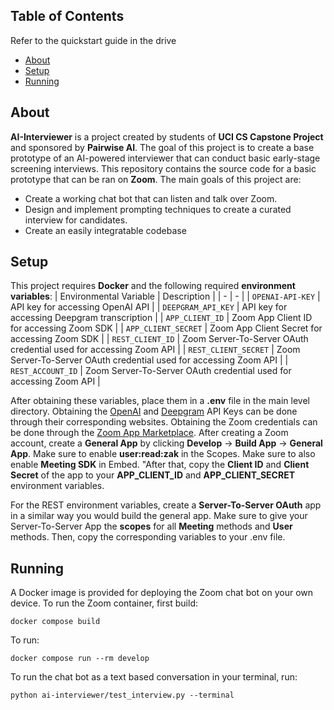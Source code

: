 ## Table of Contents

Refer to the quickstart guide in the drive
- [About](#-about)
- [Setup](#-setup)
- [Running](#-running)

## About

**AI-Interviewer** is a project created by students of **UCI CS Capstone Project** and sponsored by **Pairwise AI**. The goal of this project is to create a base prototype of an AI-powered interviewer that can conduct basic early-stage screening interviews. This repository contains the source code for a basic prototype that can be ran on **Zoom**. The main goals of this project are:
- Create a working chat bot that can listen and talk over Zoom.
- Design and implement prompting techniques to create a curated interview for candidates.
- Create an easily integratable codebase

## Setup
This project requires **Docker** and the following required **environment variables**:
| Environmental Variable | Description |
| - | - |
| `OPENAI-API-KEY` | API key for accessing OpenAI API |
| `DEEPGRAM_API_KEY` | API key for accessing Deepgram transcription |
| `APP_CLIENT_ID` | Zoom App Client ID for accessing Zoom SDK |
| `APP_CLIENT_SECRET` | Zoom App Client Secret for accessing Zoom SDK |
| `REST_CLIENT_ID` | Zoom Server-To-Server OAuth credential used for accessing Zoom API |
| `REST_CLIENT_SECRET` | Zoom Server-To-Server OAuth credential used for accessing Zoom API |
| `REST_ACCOUNT_ID` | Zoom Server-To-Server OAuth credential used for accessing Zoom API |

After obtaining these variables, place them in a **.env** file in the main level directory. Obtaining the [OpenAI](https://openai.com/) and [Deepgram](https://deepgram.com/) API Keys can be done through their corresponding websites. Obtaining the Zoom credentials can be done through the [Zoom App Marketplace](https://marketplace.zoom.us/). After creating a Zoom account, create a **General App** by clicking **Develop** -> **Build App** -> **General App**. Make sure to enable **user:read:zak** in the Scopes. Make sure to also enable **Meeting SDK** in Embed. "After that, copy the **Client ID** and **Client Secret** of the app to your **APP_CLIENT_ID** and **APP_CLIENT_SECRET** environment variables. 

For the REST environment variables, create a **Server-To-Server OAuth** app in a similar way you would build the general app. Make sure to give your Server-To-Server App the **scopes** for all **Meeting** methods and **User** methods. Then, copy the corresponding variables to your .env file.

## Running

A Docker image is provided for deploying the Zoom chat bot on your own device. To run the Zoom container, first build:
```shell
docker compose build
```
To run:
```shell
docker compose run --rm develop
```
To run the chat bot as a text based conversation in your terminal, run:
```shell
python ai-interviewer/test_interview.py --terminal 
```
